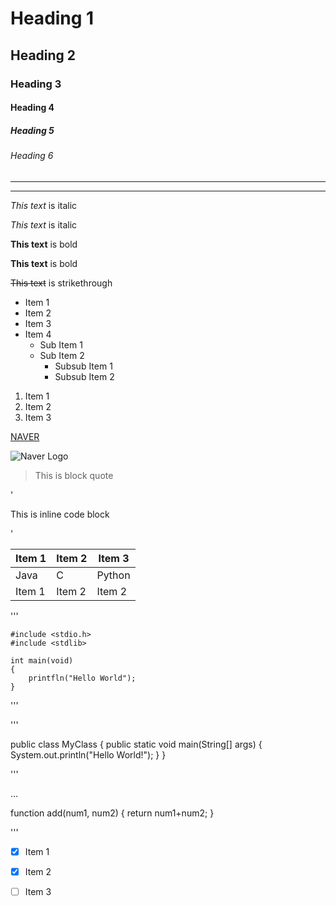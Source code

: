 <!-- Heading -->
# Heading 1
## Heading 2
### Heading 3
#### Heading 4
##### Heading 5
###### Heading 6

<!-- Horizontal Rule -->
---
___

<!-- Emphasis -->
<!-- Italic -->
*This text* is italic

_This text_ is italic

<!-- Bold -->
**This text** is bold

__This text__ is bold

<!-- Strikethrough -->
~~This text~~ is strikethrough

<!-- UL -->
* Item 1
* Item 2
* Item 3
* Item 4
    * Sub Item 1
    * Sub Item 2
        * Subsub Item 1
        * Subsub Item 2

<!-- OL -->
1. Item 1
1. Item 2
1. Item 3

<!-- Link -->
[NAVER](http://www.naver.com "Naver")

<!-- Image -->
![Naver Logo](https://s.pstatic.net/static/www/img/uit/sp_main_947f65.png)

<!-- Block quote -->
> This is block quote

<!-- code block -->
'<p>This is inline code block</p>'

<!-- Github markdown flavor -->

<!-- Table -->
| Item 1 | Item 2 | Item 3 |
| ------ | ------ | ------ |
| Java   | C      | Python |
| Item 1 | Item 2 | Item 2 |

<!-- Program Language -->
'''

    #include <stdio.h>
    #include <stdlib>

    int main(void)
    {
        printfln("Hello World"); 
    }

'''


'''

public class MyClass 
{
    public static void main(String[] args) 
    {
        System.out.println("Hello World!"); 
    }
}

'''

...

function add(num1, num2)
{
    return num1+num2; 
}

'''

<!-- Task List -->

* [x] Item 1
* [x] Item 2
* [ ] Item 3

